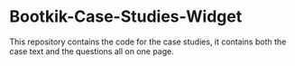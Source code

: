 # Bootkik-Case-Studies-Widget
This repository contains the code for the case studies, it contains both the case text and the questions all on one page.
